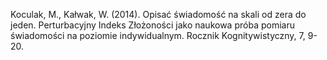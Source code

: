 ﻿---
layout: post
date:   2014-01-02 09:00:00
link: http://www.ejournals.eu/Rocznik-Kognitywistyczny/2014/Rocznik-Kognitywistyczny-7-2014/art/3776/
categories: article
year: 2014
---

Koculak, M., Kałwak, W. (2014). Opisać świadomość na skali od zera do jeden. Perturbacyjny Indeks Złożoności jako naukowa próba pomiaru świadomości na poziomie indywidualnym. Rocznik Kognitywistyczny, 7, 9-20.